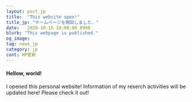 ```yaml
---
layout: post_jp
title:  "This website open!"
title_jp: "ホームページを開設しました．"
date:   2020-10-15 18:00:00 0900
blurb: "This webpage is published."
og_image:
tag: news_jp
category: jp
cont: HP更新
---
```


#### **Hellow, world!**

I opened this personal website! Information of my reserch activities will be updated here! Please check it out!
